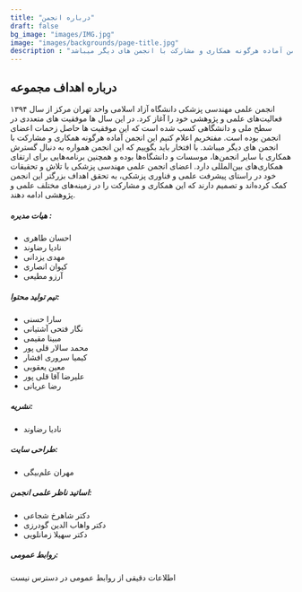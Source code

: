 ```yaml
---
title: "درباره انجمن"
draft: false
bg_image: "images/IMG.jpg"
image: "images/backgrounds/page-title.jpg"
description : "انجمن علمی مهندسی پزشکی دانشگاه آزاد اسلامی واحد تهران مرکز از سال ۱۳۹۴ فعالیت‌های علمی و پژوهشی خود را آغاز کرد. در این سال ها موفقیت های متعددی در سطح ملی و دانشگاهی کسب شده است که این موفقیت ها حاصل زحمات اعضای انجمن بوده است. مفتخریم اعلام کنیم این انجمن آماده هرگونه همکاری و مشارکت با انجمن های دیگر میباشد. "
---
```



## درباره اهداف مجموعه

انجمن علمی مهندسی پزشکی دانشگاه آزاد اسلامی واحد تهران مرکز از سال ۱۳۹۴ فعالیت‌های علمی و پژوهشی خود را آغاز کرد. در این سال ها موفقیت های متعددی در سطح ملی و دانشگاهی کسب شده است که این موفقیت ها حاصل زحمات اعضای انجمن بوده است. مفتخریم اعلام کنیم این انجمن آماده هرگونه همکاری و مشارکت با انجمن های دیگر میباشد. با افتخار باید بگوییم که این انجمن همواره به دنبال گسترش همکاری با سایر انجمن‌ها، موسسات و دانشگاه‌ها بوده و همچنین برنامه‌هایی برای ارتقای همکاری‌های بین‌المللی دارد. اعضای انجمن علمی مهندسی پزشکی با تلاش و تحقیقات خود در راستای پیشرفت علمی و فناوری پزشکی، به تحقق اهداف بزرگتر این انجمن کمک کرده‌اند و تصمیم دارند که این همکاری و مشارکت را در زمینه‌های مختلف علمی و پژوهشی ادامه دهند.

##### هیات مدیره :
- احسان طاهری
- نادیا رضاوند
- مهدی یزدانی 
- کیوان انصاری
- آرزو مطیعی

##### تیم تولید محتوا:
- سارا حسنی
- نگار فتحی آشتیانی
- مبینا مقیمی 
- محمد سالار قلی پور  
- کیمیا سروری افشار   
- معین یعقوبی
- علیرضا آقا قلی پور 
- رضا عریانی

##### نشریه:

- نادیا رضاوند


##### طراحی سایت:

- مهران علم‌بیگی

##### اساتید ناظر علمی انجمن:

- دکتر شاهرخ شجاعی
- دکتر واهاب الدین گودرزی
- دکتر سهیلا زمانلویی


##### روابط عمومی:
اطلاعات دقیقی از روابط عمومی در دسترس نیست
